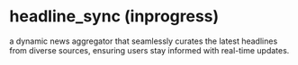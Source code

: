 # headline_sync (inprogress)
a dynamic news aggregator that seamlessly curates the latest headlines from diverse sources, ensuring users stay informed with real-time updates.
